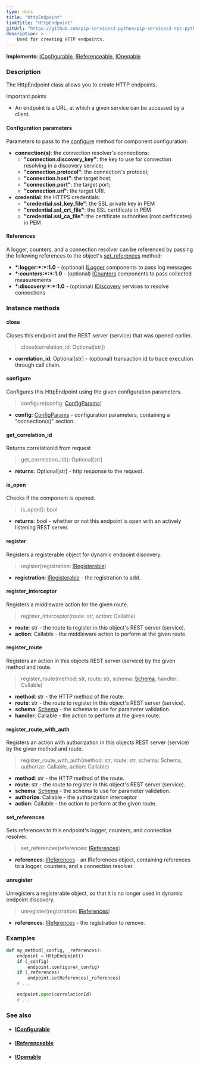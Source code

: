 ```yaml
---
type: docs
title: "HttpEndpoint"
linkTitle: "HttpEndpoint"
gitUrl: "https://github.com/pip-services3-python/pip-services3-rpc-python"
description: >
    Used for creating HTTP endpoints. 
---
```


**Implements:** [IConfigurable](../../../commons/config/iconfigurable), [IReferenceable](../../../commons/refer/ireferenceable), [IOpenable](../../../commons/run/iopenable)

### Description

The HttpEndpoint class allows you to create HTTP endpoints. 

Important points

- An endpoint is a URL, at which a given service can be accessed by a client. 

#### Configuration parameters
Parameters to pass to the [configure](#configure) method for component configuration:

- **connection(s)**: the connection resolver's connections:
    - **"connection.discovery_key"**: the key to use for connection resolving in a discovery service;
    - **"connection.protocol"**: the connection's protocol;
    - **"connection.host"**: the target host;
    - **"connection.port"**: the target port;
    - **"connection.uri"**: the target URI.
- **credential**: the HTTPS credentials:
    - **"credential.ssl_key_file"**: the SSL private key in PEM
    - **"credential.ssl_crt_file"**: the SSL certificate in PEM
    - **"credential.ssl_ca_file"**: the certificate authorities (root cerfiticates) in PEM


#### References
A logger, counters, and a connection resolver can be referenced by passing the 
following references to the object's [set_references](#set_references) method:

- **\*:logger:\*:\*:1.0** - (optional) [ILogger](../../../components/log/ilogger) components to pass log messages
- **\*:counters:\*:\*:1.0** - (optional) [ICounters](../../../components/count/icounters) components to pass collected measurements
- **\*:discovery:\*:\*:1.0** - (optional) [IDiscovery](../../../components/connect/idiscovery) services to resolve connections


### Instance methods

#### close
Closes this endpoint and the REST server (service) that was opened earlier.

> close(correlation_id: Optional[str])

- **correlation_id**: Optional[str] - (optional) transaction id to trace execution through call chain.


#### configure
Configures this HttpEndpoint using the given configuration parameters.

> configure(config: [ConfigParams](../../../commons/config/config_params))

- **config**: [ConfigParams](../../../commons/config/config_params) - configuration parameters, containing a "connection(s)" section.


#### get_correlation_id
Returns correlationId from request

> get_correlation_id(): Optional[str]

- **returns**: Optional[str] - http response to the request.


#### is_open
Checks if the component is opened.

> is_open(): bool

- **returns**: bool - whether or not this endpoint is open with an actively listening REST server.


#### register
Registers a registerable object for dynamic endpoint discovery.

> register(registration: [IRegisterable](../../services/iregisterable))

- **registration**: [IRegisterable](../../services/iregisterable) - the registration to add.


#### register_interceptor
Registers a middleware action for the given route.

> register_interceptor(route: str, action: Callable)

- **route**: str - the route to register in this object's REST server (service).
- **action**: Callable - the middleware action to perform at the given route.


#### register_route
Registers an action in this objects REST server (service) by the given method and route.

> register_route(method: str, route: str, schema: [Schema](../../../commons/validate/schema), handler: Callable)

- **method**: str - the HTTP method of the route.
- **route**: str - the route to register in this object's REST server (service).
- **schema**: [Schema](../../../commons/validate/schema) - the schema to use for parameter validation.
- **handler**: Callable - the action to perform at the given route.


#### register_route_with_auth
Registers an action with authorization in this objects REST server (service)
by the given method and route.

> register_route_with_auth(method: str, route: str, schema: Schema, authorize: Callable, action: Callable)

- **method**: str - the HTTP method of the route.
- **route**: str - the route to register in this object's REST server (service).
- **schema**: [Schema](../../../commons/validate/schema) - the schema to use for parameter validation.
- **authorize**: Callable - the authorization interceptor
- **action**: Callable - the action to perform at the given route.


#### set_references
Sets references to this endpoint's logger, counters, and connection resolver.

> set_references(references: [IReferences](../../../commons/refer/ireferences))

- **references**: [IReferences](../../../commons/refer/ireferences) - an IReferences object, containing references to a logger, counters, and a connection resolver.


#### unregister
Unregisters a registerable object, so that it is no longer used in dynamic endpoint discovery.

> unregister(registration: [IReferences](../../../commons/refer/ireferences))

- **references**: [IReferences](../../../commons/refer/ireferences) - the registration to remove.

### Examples

```python
def my_method(_config, _references):
    endpoint = HttpEndpoint()
    if (_config)
        endpoint.configure(_config)
    if (_references)
        endpoint.setReferences(_references)
    # ...

    endpoint.open(correlationId)
    # ...
```

### See also
- #### [IConfigurable](../../../commons/config/iconfigurable)
- #### [IReferenceable](../../../commons/refer/ireferenceable)
- #### [IOpenable](../../../commons/run/iopenable)
